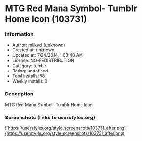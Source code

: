 # MTG Red Mana Symbol- Tumblr Home Icon (103731)

### Information
- Author: milkyol (unknown)
- Created at: unknown
- Updated at: 7/24/2014, 1:03:48 AM
- License: NO-REDISTRIBUTION
- Category: tumblr
- Rating: undefined
- Total installs: 58
- Weekly installs: 0


### Description
MTG Red Mana Symbol- Tumblr Home Icon


### Screenshots (links to userstyles.org)
![https://userstyles.org/style_screenshots/103731_after.png](https://userstyles.org/style_screenshots/103731_after.png)


